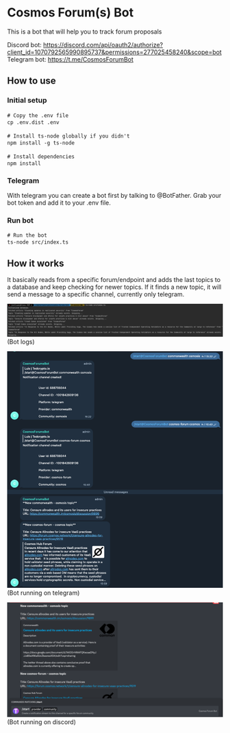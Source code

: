 # Cosmos Forum(s) Bot

This is a bot that will help you to track forum proposals

Discord bot: https://discord.com/api/oauth2/authorize?client_id=1070792565990895737&permissions=277025458240&scope=bot
Telegram bot: https://t.me/CosmosForumBot

## How to use

### Initial setup

```shell
# Copy the .env file
cp .env.dist .env

# Install ts-node globally if you didn't
npm install -g ts-node

# Install dependencies
npm install
```

### Telegram

With telegram you can create a bot first by talking to @BotFather. Grab your bot token and add
it to your .env file.

### Run bot

```shell
# Run the bot
ts-node src/index.ts
```

## How it works

It basically reads from a specific forum/endpoint and adds the last topics to a database
and keep checking for newer topics. If it finds a new topic, it will send a message to 
a specific channel, currently only telegram.

![img.png](docs/image/bot_logs.png)
(Bot logs)

![img.png](docs/image/telegram_example.png)
(Bot running on telegram)

![img.png](docs/image/discord_example.png)
(Bot running on discord)